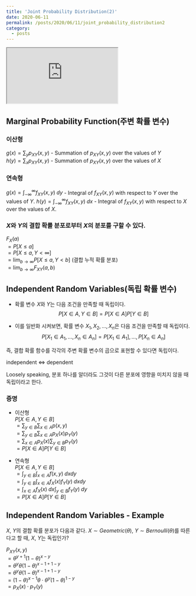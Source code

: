```yaml
---
title: 'Joint Probability Distribution(2)'
date: 2020-06-11
permalink: /posts/2020/06/11/joint_probability_distribution2
category:
  - posts
---
```


<iframe src="https://www.youtube.com/embed/XOP_ENqWdJ0"> </iframe>

## Marginal Probability Function(주변 확률 변수)
### 이산형  
$g(x)=\sum_{y}p_{XY}(x,y)$ - Summation of $p_{XY}(x,y)$ over the values of $Y$  
$h(y)=\sum_{x}p_{XY}(x,y)$ - Summation of $p_{XY}(x,y)$ over the values of $X$

### 연속형  
$g(x)=\int_{-\infty}^{\infty}f_{XY}(x,y)\;dy$ - Integral of $f_{XY}(x,y)$ with respect to $Y$ over the values of $Y$.
$h(y)=\int_{-\infty}^{\infty}f_{XY}(x,y)\;dx$ - Integral of $f_{XY}(x,y)$ with respect to $X$ over the values of $X$.

### $X$와 $Y$의 결합 확률 분포로부터 $X$의 분포를 구할 수 있다.

$F_{X}(a)$  
$=P[X\le a]$  
$=P[X\le a, Y < \infty]$  
$=\lim_{b\to\infty}P[X\le a, Y < b]$ (결합 누적 확률 분포)  
$=\lim_{b\to\infty}F_{XY}(a,b)$  

## Independent Random Variables(독립 확률 변수)
- 확률 변수 $X$와 $Y$는 다음 조건을 만족할 때 독립이다.  
$$P[X\in A, Y\in B]=P[X\in A]P[Y\in B]$$

- 이를 일반화 시켜보면, 확률 변수 $X_1, X_2, ..., X_n$은 다음 조건을 만족할 때 독립이다.  
$$P[X_1\in A_1, ..., X_n\in A_n]=P[X_1\in A_1],..., P[X_n\in A_n]$$

즉, 결합 확률 함수를 각각의 주변 확률 변수의 곱으로 표현할 수 있다면 독립이다.

independent $\Leftrightarrow$ dependent

Loosely speaking, 분포 하나를 알더라도 그것이 다른 분포에 영향을 미치지 않을 때 독립이라고 한다.

### 증명
- 이산형  
$P[X\in A, Y\in B]$  
$=\sum_{y\in B}\sum_{x\in A}p(x,y)$  
$=\sum_{y\in B}\sum_{x\in A}p_X(x)p_Y(y)$  
$=\sum_{x\in A}p_X(x)\sum_{y\in B}p_Y(y)$  
$=P[X\in A]P[Y\in B]$  

- 연속형  
$P[X\in A, Y\in B]$  
$=\int_{y\in B}\int_{x\in A}f(x,y)\;dxdy$  
$=\int_{y\in B}\int_{x\in A}f_X(x)f_Y(y)\;dxdy$  
$=\int_{x\in A}f_X(x)\;dx\int_{y\in B}f_Y(y)\;dy$  
$=P[X\in A]P[Y\in B]$  

## Independent Random Variables - Example
$X$, $Y$의 결합 확률 분포가 다음과 같다. $X\sim Geometric(\theta)$, $Y\sim Bernoulli(\theta)$를 따른다고 할 때, $X$, $Y$는 독립인가?

$P_{XY}(x,y)$  
$=\theta^{y+1}(1-\theta)^{x-y}$  
$=\theta^{y}\theta(1-\theta)^{x-1+1-y}$  
$=\theta^{y}\theta(1-\theta)^{x-1+1-y}$  
$=(1-\theta)^{x-1}\theta\cdot\theta^{y}(1-\theta)^{1-y}$  
$=p_X(x)\cdot p_Y(y)$  

